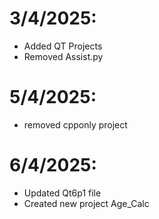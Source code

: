 # 3/4/2025: 
* Added QT Projects
* Removed Assist.py

# 5/4/2025:
* removed cpponly project

# 6/4/2025:
* Updated Qt6p1 file
* Created new project Age_Calc
